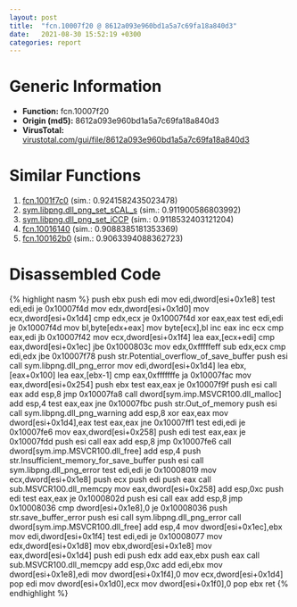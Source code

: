 ```yaml
---
layout: post
title:  "fcn.10007f20 @ 8612a093e960bd1a5a7c69fa18a840d3"
date:   2021-08-30 15:52:19 +0300
categories: report
---
```


# Generic Information
- **Function:** fcn.10007f20
- **Origin (md5):** 8612a093e960bd1a5a7c69fa18a840d3
- **VirusTotal:** [virustotal.com/gui/file/8612a093e960bd1a5a7c69fa18a840d3][virustotal_ref]



# Similar Functions

1. [fcn.1001f7c0][similar_1_ref] (sim.: 0.9241582435023478)
2. [sym.libpng.dll\_png\_set\_sCAL\_s][similar_2_ref] (sim.: 0.911900586803992)
3. [sym.libpng.dll\_png\_set\_iCCP][similar_3_ref] (sim.: 0.9118532403121204)
4. [fcn.10016140][similar_4_ref] (sim.: 0.9088385181353369)
5. [fcn.100162b0][similar_5_ref] (sim.: 0.9063394088362723)


# Disassembled Code

{% highlight nasm %}
push ebx
push edi
mov edi,dword[esi+0x1e8]
test edi,edi
je 0x10007f4d
mov edx,dword[esi+0x1d0]
mov ecx,dword[esi+0x1d4]
cmp edx,ecx
je 0x10007f4d
xor eax,eax
test edi,edi
je 0x10007f4d
mov bl,byte[edx+eax]
mov byte[ecx],bl
inc eax
inc ecx
cmp eax,edi
jb 0x10007f42
mov ecx,dword[esi+0x1f4]
lea eax,[ecx+edi]
cmp eax,dword[esi+0x1ec]
jbe 0x1000803c
mov edx,0xfffffeff
sub edx,ecx
cmp edi,edx
jbe 0x10007f78
push str.Potential_overflow_of_save_buffer
push esi
call sym.libpng.dll_png_error
mov edi,dword[esi+0x1d4]
lea ebx,[eax+0x100]
lea eax,[ebx-1]
cmp eax,0xfffffffe
ja 0x10007fac
mov eax,dword[esi+0x254]
push ebx
test eax,eax
je 0x10007f9f
push esi
call eax
add esp,8
jmp 0x10007fa8
call dword[sym.imp.MSVCR100.dll_malloc]
add esp,4
test eax,eax
jne 0x10007fbc
push str.Out_of_memory
push esi
call sym.libpng.dll_png_warning
add esp,8
xor eax,eax
mov dword[esi+0x1d4],eax
test eax,eax
jne 0x10007ff1
test edi,edi
je 0x10007fe6
mov eax,dword[esi+0x258]
push edi
test eax,eax
je 0x10007fdd
push esi
call eax
add esp,8
jmp 0x10007fe6
call dword[sym.imp.MSVCR100.dll_free]
add esp,4
push str.Insufficient_memory_for_save_buffer
push esi
call sym.libpng.dll_png_error
test edi,edi
je 0x10008019
mov ecx,dword[esi+0x1e8]
push ecx
push edi
push eax
call sub.MSVCR100.dll_memcpy
mov eax,dword[esi+0x258]
add esp,0xc
push edi
test eax,eax
je 0x1000802d
push esi
call eax
add esp,8
jmp 0x10008036
cmp dword[esi+0x1e8],0
je 0x10008036
push str.save_buffer_error
push esi
call sym.libpng.dll_png_error
call dword[sym.imp.MSVCR100.dll_free]
add esp,4
mov dword[esi+0x1ec],ebx
mov edi,dword[esi+0x1f4]
test edi,edi
je 0x10008077
mov edx,dword[esi+0x1d8]
mov ebx,dword[esi+0x1e8]
mov eax,dword[esi+0x1d4]
push edi
push edx
add eax,ebx
push eax
call sub.MSVCR100.dll_memcpy
add esp,0xc
add edi,ebx
mov dword[esi+0x1e8],edi
mov dword[esi+0x1f4],0
mov ecx,dword[esi+0x1d4]
pop edi
mov dword[esi+0x1d0],ecx
mov dword[esi+0x1f0],0
pop ebx
ret 
{% endhighlight %}


[similar_1_ref]: /report/fcn.1001f7c0@8612a093e960bd1a5a7c69fa18a840d3
[similar_2_ref]: /report/sym.libpng.dll_png_set_sCAL_s@8612a093e960bd1a5a7c69fa18a840d3
[similar_3_ref]: /report/sym.libpng.dll_png_set_iCCP@8612a093e960bd1a5a7c69fa18a840d3
[similar_4_ref]: /report/fcn.10016140@8612a093e960bd1a5a7c69fa18a840d3
[similar_5_ref]: /report/fcn.100162b0@8612a093e960bd1a5a7c69fa18a840d3
[virustotal_ref]: https://www.virustotal.com/gui/file/8612a093e960bd1a5a7c69fa18a840d3